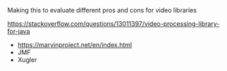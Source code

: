 Making this to evaluate different pros and cons for video libraries

https://stackoverflow.com/questions/13011397/video-processing-library-for-java
-   https://marvinproject.net/en/index.html
-   JMF
-   Xugler

